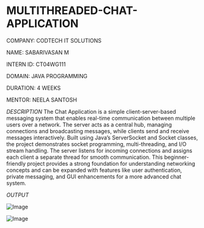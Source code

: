 # MULTITHREADED-CHAT-APPLICATION

COMPANY: CODTECH IT SOLUTIONS

NAME: SABARIVASAN M

INTERN ID: CT04WG111

DOMAIN: JAVA PROGRAMMING

DURATION: 4 WEEKS

MENTOR: NEELA SANTOSH

*DESCRIPTION*
The Chat Application is a simple client-server-based messaging system that enables real-time communication between multiple users over a network. The server acts as a central hub, managing connections and broadcasting messages, while clients send and receive messages interactively. Built using Java’s ServerSocket and Socket classes, the project demonstrates socket programming, multi-threading, and I/O stream handling. The server listens for incoming connections and assigns each client a separate thread for smooth communication. This beginner-friendly project provides a strong foundation for understanding networking concepts and can be expanded with features like user authentication, private messaging, and GUI enhancements for a more advanced chat system.

*OUTPUT*

![Image](https://github.com/user-attachments/assets/c33ae379-4655-4199-8f0e-07c61508198d)

![Image](https://github.com/user-attachments/assets/4766be98-e35c-4a9b-a293-9c73e7bf31f2)
